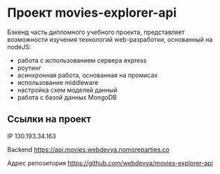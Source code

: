 # Проект movies-explorer-api  
Бэкенд часть дипломного учебного проекта, представляет возможности изучения технологий web-разработки, основанный на nodeJS:
* работа с использованием сервера express
* роутинг
* асинхронная работа, основанная на промисах
* использование middleware
* настройка схем моделей данный
* работа с базой данных MongoDB

## Ссылки на проект

IP 130.193.34.163

Backend https://api.movies.webdevya.nomoreparties.co

Адрес репозитория https://github.com/webdevya/movies-explorer-api
